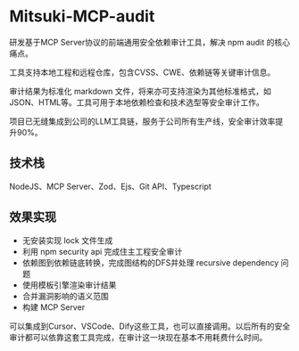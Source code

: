# Mitsuki-MCP-audit

研发基于MCP Server协议的前端通用安全依赖审计工具，解决 npm audit 的核心痛点。

工具支持本地工程和远程仓库，包含CVSS、CWE、依赖链等关键审计信息。

审计结果为标准化 markdown 文件，将来亦可支持渲染为其他标准格式，如JSON、HTML等。工具可用于本地依赖检查和技术选型等安全审计工作。

项目已无缝集成到公司的LLM工具链，服务于公司所有生产线，安全审计效率提升90%。

## 技术栈

NodeJS、MCP Server、Zod、Ejs、Git API、Typescript

## 效果实现

- 无安装实现 lock 文件生成
- 利用 npm security api 完成住主工程安全审计
- 依赖图到依赖链底转换，完成图结构的DFS并处理 recursive dependency 问题
- 使用模板引擎渲染审计结果
- 合并漏洞影响的语义范围
- 构建 MCP Server

可以集成到Cursor、VSCode、Dify这些工具，也可以直接调用。以后所有的安全审计都可以依靠这套工具完成，在审计这一块现在基本不用耗费什么时间。